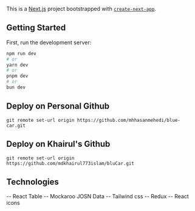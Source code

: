 This is a [Next.js](https://nextjs.org/) project bootstrapped with [`create-next-app`](https://github.com/vercel/next.js/tree/canary/packages/create-next-app).

## Getting Started

First, run the development server:

```bash
npm run dev
# or
yarn dev
# or
pnpm dev
# or
bun dev
```

## Deploy on Personal Github

```
git remote set-url origin https://github.com/mhhasanmehedi/blue-car.git

```

## Deploy on Khairul's Github

```
git remote set-url origin https://github.com/mdkhairul773islam/bluCar.git

```

## Technologies

-- React Table
-- Mockaroo JOSN Data
-- Tailwind css
-- Redux
-- React icons

